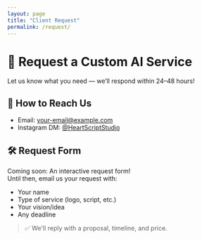 ```yaml
---
layout: page
title: "Client Request"
permalink: /request/
---
```


# 📝 Request a Custom AI Service

Let us know what you need — we’ll respond within 24–48 hours!

## 📧 How to Reach Us

- Email: [your-email@example.com](mailto:your-email@example.com)
- Instagram DM: [@HeartScriptStudio](https://instagram.com/HeartScriptStudio)

## 🛠️ Request Form

Coming soon: An interactive request form!  
Until then, email us your request with:
- Your name
- Type of service (logo, script, etc.)
- Your vision/idea
- Any deadline

> ✅ We'll reply with a proposal, timeline, and price.
